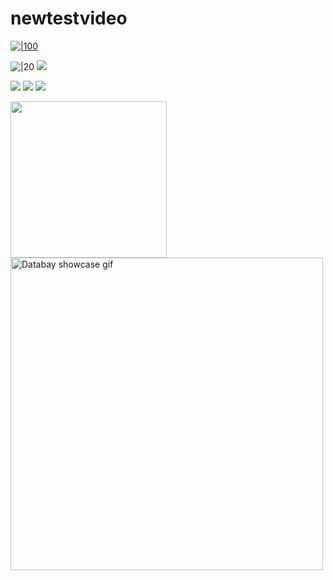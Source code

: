 # newtestvideo
[
![|100](https://s5.gifyu.com/images/Sep-21-2022-15-56-52.gif)
](https://s5.gifyu.com/images/Sep-21-2022-15-56-52.gif)

![|20](https://c.tenor.com/VVOA7SCKgmkAAAAM/test.gif)
![](https://c.tenor.com/VVOA7SCKgmkAAAAM/test.gif)

![](https://res.cloudinary.com/dkxixe3yr/image/upload/v1663779301/shareed/gif/SCR-20220921-q76_hgsnrf.png)
![](https://res.cloudinary.com/dkxixe3yr/image/upload/v1663784612/shareed/gif/ezgif-2-3785896aa6_beg1du.gif)
![](https://im2.ezgif.com/tmp/ezgif-2-4999757eac.gif)

<img src="https://res.cloudinary.com/dkxixe3yr/image/upload/v1663784612/shareed/gif/ezgif-2-3785896aa6_beg1du.gif" width="250" height="250"/>

<img src="https://github.com/thedevmian/shareed_frontend/blob/main/public/static/images/home.gif" alt="Databay showcase gif" title="Databay showcase gif" width="500"/>

